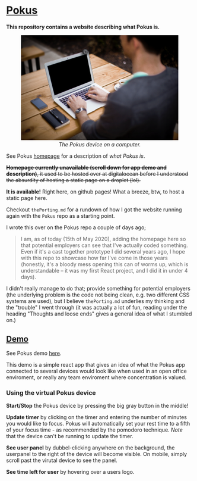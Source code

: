 # [Pokus](https://webel.github.io/PokusWebsite)

**This repository contains a website describing what Pokus is.**

<figure align="center">
<img src="./src/assets/pokus-on-computer.png" width="450px" alt="Device on computer" />
<figcaption><i> The Pokus device on a computer. </i></figcaption>
</figure>

See Pokus [homepage](https://webel.github.io/PokusWebsite) for a description of _what Pokus is_.

~~**Homepage currently unavailable (scroll down for app demo and description)**, it used to be hosted over at digitalocean before I understood the absurdity of hosting a static page on a droplet (lol).~~

**It is available!** Right here, on github pages! What a breeze, btw, to host a static page here.

Checkout `thePorting.md` for a rundown of how I got the website running again with the `Pokus` repo as a starting point.

I wrote this over on the Pokus repo a couple of days ago;

> I am, as of today (15th of May 2020), adding the homepage here so that potential employers can see that I've actually coded something. Even if it's a cast together prototype I did several years ago, I hope with this repo to showcase how far I've come in those years (honestly, it's a bloody mess opening this can of worms up, which is understandable – it was my first React project, and I did it in under 4 days).

I didn't really manage to do that; provide something for potential employers (the underlying problem is the code not being clean, e.g. two different CSS systems are used), but I believe `thePorting.md` underlies my thinking and the "trouble" I went through (it was actually a lot of fun, reading under the heading "Thoughts and loose ends" gives a general idea of what I stumbled on.)

## [Demo](https://webel.github.io/Pokus)

See Pokus demo [here](https://webel.github.io/Pokus).

This demo is a simple react app that gives an idea of what the Pokus app connected to several devices would look like when used in an open office enviroment, or really any team enviroment where concentration is valued.

### Using the virtual Pokus device

**Start/Stop** the Pokus device by pressing the big gray button in the middle!

**Update timer** by clicking on the timer and entering the number of minutes you would like to focus. Pokus will automatically set your rest time to a fifth of your focus time - as recommended by the pomodoro technique. _Note_ that the device can't be running to update the timer.

**See user panel** by dubbel-clicking anywhere on the background, the userpanel to the right of the device will become visible. On mobile, simply scroll past the virutal device to see the panel.

**See time left for user** by hovering over a users logo.

